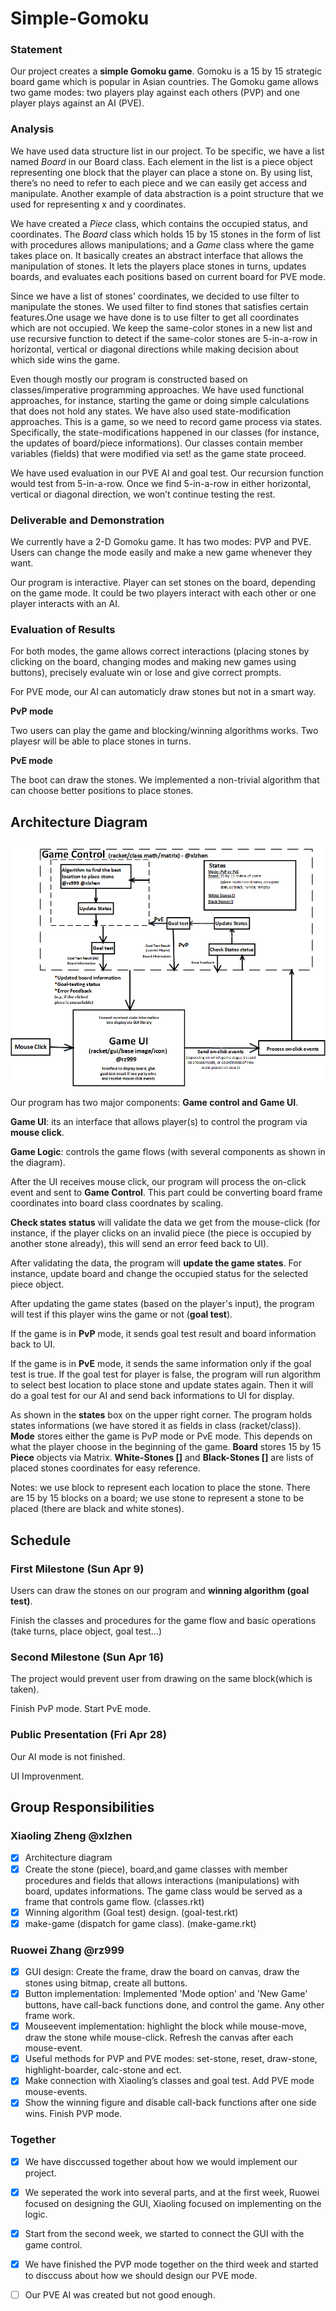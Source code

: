 # Simple-Gomoku

### Statement
Our project creates a **simple Gomoku game**. Gomoku is a 15 by 15 strategic board game which is popular in Asian countries. The Gomoku game allows two game modes: two players play against each others (PVP) and one player plays against an AI (PVE).

### Analysis
We have used data structure list in our project. To be specific, we have a list named *Board* in our Board class. Each element in the list is a piece object representing one block that the player can place a stone on. By using list, there’s no need to refer to each piece and we can easily get access and manipulate. Another example of data abstraction is a point structure that we used for representing x and y coordinates. 

We have created a *Piece* class, which contains the occupied status, and coordinates. The *Board* class which holds 15 by 15 stones in the form of list with procedures allows manipulations; and a *Game* class where the game takes place on. It basically creates an abstract interface that allows the manipulation of stones. It lets the players place stones in turns, updates boards, and evaluates each positions based on current board for PVE mode. 

Since we have a list of stones' coordinates, we decided to use filter to manipulate the stones. We used filter to find stones that satisfies certain features.One usage we have done is to use filter to get all coordinates which are not occupied. We keep the same-color stones in a new list and use recursive function to detect if the same-color stones are 5-in-a-row in horizontal, vertical or diagonal directions while making decision about which side wins the game.

Even though mostly our program is constructed based on classes/imperative programming approaches. We have used functional approaches, for instance, starting the game or doing simple calculations that does not hold any states. We have also used state-modification approaches. This is a game, so we need to record game process via states. Specifically, the state-modifications happened in our classes (for instance, the updates of board/piece informations). Our classes contain member variables (fields) that were modified via set! as the game state proceed. 

We have used evaluation in our PVE AI and goal test. Our recursion function would test from 5-in-a-row. Once we find 5-in-a-row in either horizontal, vertical or diagonal direction, we won’t continue testing the rest.


### Deliverable and Demonstration

We currently have a 2-D Gomoku game. It has two modes: PVP and PVE. Users can change the mode easily and make a new game whenever they want.

Our program is interactive. Player can set stones on the board, depending on the game mode. It could be two players interact with each other or one player interacts with an AI. 


### Evaluation of Results

For both modes, the game allows correct interactions (placing stones by clicking on the board, changing modes and making new games using buttons), precisely evaluate win or lose and give correct prompts.

For PVE mode, our AI can automaticly draw stones but not in a smart way.


**PvP mode**

Two users can play the game and blocking/winning algorithms works.
Two playesr will be able to place stones in turns.

**PvE mode**

The boot can draw the stones.
We implemented a non-trivial algorithm that can choose better positions to place stones. 


## Architecture Diagram

![ArchitectureDiagramUpdate](https://github.com/oplS17projects/Simple-Gomoku/blob/master/ArchitectureDiagramUpdate.png?raw=true)

Our program has two major components: **Game control and Game UI**.

**Game UI**: its an interface that allows player(s) to control the program via **mouse click**. 

**Game Logic**: controls the game flows (with several components as shown in the diagram).

After the UI receives mouse click, our program will process the on-click event and sent to **Game Control**. This part could be converting board frame coordinates into board class coordnates by scaling.


**Check states status** will validate the data we get from the mouse-click (for instance, if the player clicks on an invalid piece (the piece is occupied by another stone already), this will send an error feed back to UI). 

After validating the data, the program will **update the game states**. For instance, update board and change the occupied status for the selected piece object.

After updating the game states (based on the player's input), the program will test if this player wins the game or not (**goal test**). 

If the game is in **PvP** mode, it sends goal test result and board information back to UI. 

If the game is in **PvE** mode, it sends the same information only if the goal test is true. If the goal test for player is false, the program will run algorithm to select best location to place stone and update states again. Then it will do a goal test for our AI and send back informations to UI for display.

As shown in the **states** box on the upper right corner. The program holds states informations (we have stored it as fields in class (racket/class)). **Mode** stores either the game is PvP mode or PvE mode. This depends on what the player choose in the beginning of the game. **Board** stores 15 by 15 **Piece** objects via Matrix. **White-Stones []** and **Black-Stones []** are lists of placed stones coordinates for easy reference. 
 

Notes: we use block to represent each location to place the stone. There are 15 by 15 blocks on a board;
       we use stone to represent a stone to be placed (there are black and white stones). 
       

## Schedule
### First Milestone (Sun Apr 9)

Users can draw the stones on our program and **winning algorithm (goal test)**.

Finish the classes and procedures for the game flow and basic operations (take turns, place object, goal test...)

### Second Milestone (Sun Apr 16)

The project would prevent user from drawing on the same block(which is taken).

Finish PvP mode. Start PvE mode.

### Public Presentation (Fri Apr 28)

Our AI mode is not finished.

UI Improvenment.  

## Group Responsibilities

### Xiaoling Zheng @xlzhen

- [x] Architecture diagram 
- [x] Create the stone (piece), board,and game classes with member procedures and fields that allows interactions (manipulations) with board, updates informations. The game class would be served as a frame that controls game flow.  (classes.rkt)
- [x] Winning algorithm (Goal test) design. (goal-test.rkt)
- [x] make-game (dispatch for game class). (make-game.rkt)

### Ruowei Zhang @rz999

- [x] GUI design: Create the frame, draw the board on canvas, draw the stones using bitmap, create all buttons. 
- [x] Button implementation: Implemented 'Mode option' and 'New Game' buttons, have call-back functions done, and control the game. Any other frame work.
- [x] Mouseevent implementation: highlight the block while mouse-move, draw the stone while mouse-click. Refresh the canvas after each mouse-event.
- [x] Useful methods for PVP and PVE modes: set-stone, reset, draw-stone, highlight-boarder, calc-stone and ect.
- [x] Make connection with Xiaoling’s classes and goal test. Add PVE mode mouse-events.
- [x] Show the winning figure and disable call-back functions after one side wins. Finish PVP mode.

### Together

- [x] We have disccussed together about how we would implement our project.
- [x] We seperated the work into several parts, and at the first week, Ruowei focused on designing the GUI, Xiaoling focused on implementing on the logic.
- [x] Start from the second week, we started to connect the GUI with the game control.
- [x] We have finished the PVP mode together on the third week and started to disccuss about how we should design our PVE mode.
- [ ] Our PVE AI was created but not good enough.
 

